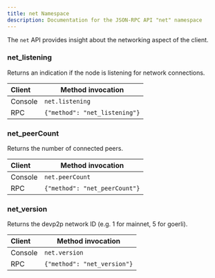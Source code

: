 ```yaml
---
title: net Namespace
description: Documentation for the JSON-RPC API "net" namespace
---
```


The `net` API provides insight about the networking aspect of the client.


### net_listening

Returns an indication if the node is listening for network connections.

| Client  | Method invocation             |
|:--------|-------------------------------|
| Console | `net.listening`               |
| RPC     | `{"method": "net_listening"}` |

### net_peerCount

Returns the number of connected peers.

| Client  | Method invocation             |
|:--------|-------------------------------|
| Console | `net.peerCount`               |
| RPC     | `{"method": "net_peerCount"}` |

### net_version

Returns the devp2p network ID (e.g. 1 for mainnet, 5 for goerli).

| Client  | Method invocation           |
|:--------|-----------------------------|
| Console | `net.version`               |
| RPC     | `{"method": "net_version"}` |
